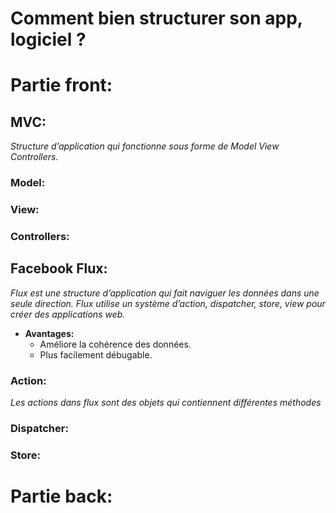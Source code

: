 # Comment bien structurer son app, logiciel ?

# Partie front:

## MVC:
*Structure d’application qui fonctionne sous forme de Model View Controllers.*

### Model:

### View:

### Controllers:

## Facebook Flux:
*Flux est une structure d’application qui fait naviguer les données dans une seule direction. Flux utilise un système d’action, dispatcher, store, view pour créer des applications web.*

* **Avantages:**
	* Améliore la cohérence des données.
	* Plus facilement débugable.

### Action:
*Les actions dans flux sont des objets qui contiennent différentes méthodes*

### Dispatcher:

### Store:

# Partie back: